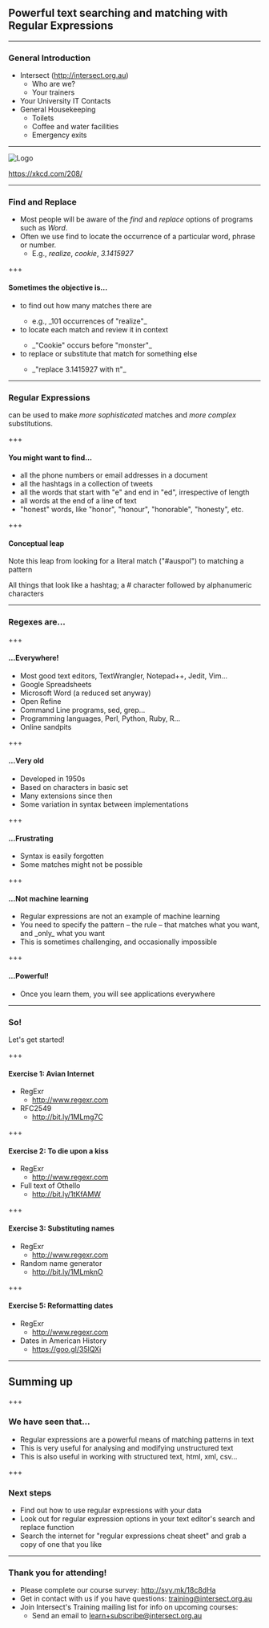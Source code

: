 ## Powerful text searching and matching with Regular Expressions

---

### General Introduction

- Intersect (http://intersect.org.au)
   - Who are we?
   - Your trainers
- Your University IT Contacts
- General Housekeeping
   - Toilets
   - Coffee and water facilities
   - Emergency exits

---

![Logo](https://imgs.xkcd.com/comics/regular_expressions.png)

https://xkcd.com/208/

---

### Find and Replace

- Most people will be aware of the *find* and *replace* options of programs such as *Word*.
- Often we use find to locate the occurrence of a particular word, phrase or number.
  - E.g., _realize_, _cookie_, _3.1415927_

+++

#### Sometimes the objective is…
<ul>
<li>to find out how many matches there are</li>
    <ul><li>e.g., _101 occurrences of "realize"_</li></ul><!-- .element: class="fragment" -->
<li>to locate each match and review it in context</li> 
    <ul><li>_"Cookie" occurs before "monster"_</li></ul><!-- .element: class="fragment" -->
<li>to replace or substitute that match for something else</li>
    <ul><li>_"replace 3.1415927 with π"_</li></ul><!-- .element: class="fragment" -->
</ul>

---

### Regular Expressions

can be used to make *more sophisticated* matches and *more complex* substitutions.

+++

#### You might want to find…

- all the phone numbers or email addresses in a document
- all the hashtags in a collection of tweets
- all the words that start with "e" and end in "ed", irrespective of length
- all words at the end of a line of text
- "honest" words, like "honor", "honour", "honorable", "honesty", etc.

+++

#### Conceptual leap

Note this leap from looking for a literal match ("#auspol") to matching a pattern

All things that look like a hashtag; a # character followed by alphanumeric characters



---

### Regexes are… 

+++
#### …Everywhere!

- Most good text editors, TextWrangler, Notepad++, Jedit, Vim…
- Google Spreadsheets
- Microsoft Word (a reduced set anyway)
- Open Refine
- Command Line programs, sed, grep…
- Programming languages, Perl, Python, Ruby, R…
- Online sandpits

+++

#### …Very old

- Developed in 1950s
- Based on characters in basic set 
- Many extensions since then
- Some variation in syntax between implementations

+++

#### …Frustrating

- Syntax is easily forgotten
- Some matches might not be possible

+++

#### …Not machine learning

<ul>
<li>Regular expressions are not an example of machine learning</li>
<li>You need to specify the pattern – the rule – that matches what you want, and _only_ what you want</li> <!-- .element: class="fragment" -->
<li>This is sometimes challenging, and occasionally impossible</li> <!-- .element: class="fragment" -->
</ul>

+++

#### …Powerful!

- Once you learn them, you will see applications everywhere

---

### So!

Let's get started!

+++

#### Exercise 1: Avian Internet

- RegExr
   - http://www.regexr.com
- RFC2549
   - http://bit.ly/1MLmg7C

+++

#### Exercise 2: To die upon a kiss

- RegExr
   - http://www.regexr.com
- Full text of Othello
   - http://bit.ly/1tKfAMW

+++

#### Exercise 3: Substituting names

- RegExr
   - http://www.regexr.com
- Random name generator
   - http://bit.ly/1MLmknO

+++

#### Exercise 5: Reformatting dates

- RegExr
   - http://www.regexr.com
- Dates in American History
   - https://goo.gl/35lQXi

---

## Summing up

+++

### We have seen that…

- Regular expressions are a powerful means of matching patterns in text
- This is very useful for analysing and modifying unstructured text
- This is also useful in working with structured text, html, xml, csv…

+++

### Next steps

- Find out how to use regular expressions with your data
- Look out for regular expression options in your text editor's search and replace function
- Search the internet for "regular expressions cheat sheet" and grab a copy of one that you like

---

### Thank you for attending!

- Please complete our course survey: http://svy.mk/18c8dHa
- Get in contact with us if you have questions: [training@intersect.org.au](mailto:training@intersect.org.au)
- Join Intersect's Training mailing list for info on upcoming courses:
   - Send an email to [learn+subscribe@intersect.org.au](mailto:learn+subscribe@intersect.org.au)
